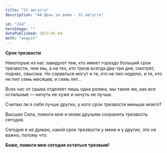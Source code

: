 ```yaml
---
title: "31 августа"
description: "АА День за днем - 31 августа"

id: "244"
heroImage: ""
datePublished: 2023-05-04
moth: "avgust"
---
```


**Срок трезвости**

Некоторые из нас завидуют тем, кто имеет гораздо больший срок трезвости, чем
мы, а на тех, кто трезв всегда два-три дня, смотрят, подчас, свысока. Но
сорваться могут и те, кто не пил неделю, и те, кто не пил семь месяцев, и семь
лет…

Всех нас от срыва отделяет лишь одна рюмка, мы такие же, как все остальные —
ничуть не хуже и ничуть не лучше.

Считаю ли я себя лучше других, у кого срок трезвости меньше моего?

Высшая Сила, помоги мне и моим друзьям сохранить трезвость сегодня.

Сегодня я не думаю, какой срок трезвости у меня и у других, это не важно,
потому что:

**Боже, помоги мне сегодня остаться трезвым!**
